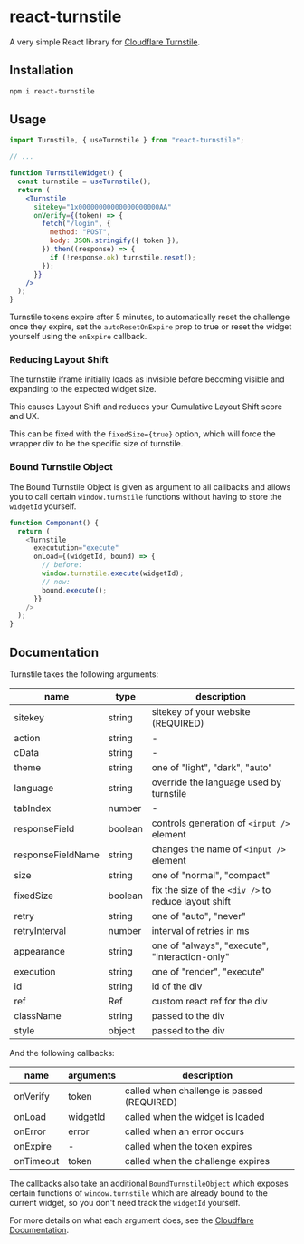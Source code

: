 # react-turnstile

A very simple React library for [Cloudflare Turnstile](https://challenges.cloudflare.com).

## Installation

```sh
npm i react-turnstile
```

## Usage

```jsx
import Turnstile, { useTurnstile } from "react-turnstile";

// ...

function TurnstileWidget() {
  const turnstile = useTurnstile();
  return (
    <Turnstile
      sitekey="1x00000000000000000000AA"
      onVerify={(token) => {
        fetch("/login", {
          method: "POST",
          body: JSON.stringify({ token }),
        }).then((response) => {
          if (!response.ok) turnstile.reset();
        });
      }}
    />
  );
}
```

Turnstile tokens expire after 5 minutes, to automatically reset the challenge once they expire,
set the `autoResetOnExpire` prop to true or reset the widget yourself using the `onExpire` callback.

### Reducing Layout Shift

The turnstile iframe initially loads as invisible before becoming visible and
expanding to the expected widget size.

This causes Layout Shift and reduces your Cumulative Layout Shift score and UX.

This can be fixed with the `fixedSize={true}` option, which will force the
wrapper div to be the specific size of turnstile.

### Bound Turnstile Object

The Bound Turnstile Object is given as argument to all callbacks and allows you
to call certain `window.turnstile` functions without having to store the `widgetId`
yourself.

```js
function Component() {
  return (
    <Turnstile
      executution="execute"
      onLoad={(widgetId, bound) => {
        // before:
        window.turnstile.execute(widgetId);
        // now:
        bound.execute();
      }}
    />
  );
}
```

## Documentation

Turnstile takes the following arguments:

| name              | type    | description                                          |
| ----------------- | ------- | ---------------------------------------------------- |
| sitekey           | string  | sitekey of your website (REQUIRED)                   |
| action            | string  | -                                                    |
| cData             | string  | -                                                    |
| theme             | string  | one of "light", "dark", "auto"                       |
| language          | string  | override the language used by turnstile              |
| tabIndex          | number  | -                                                    |
| responseField     | boolean | controls generation of `<input />` element           |
| responseFieldName | string  | changes the name of `<input />` element              |
| size              | string  | one of "normal", "compact"                           |
| fixedSize         | boolean | fix the size of the `<div />` to reduce layout shift |
| retry             | string  | one of "auto", "never"                               |
| retryInterval     | number  | interval of retries in ms                            |
| appearance        | string  | one of "always", "execute", "interaction-only"       |
| execution         | string  | one of "render", "execute"                           |
| id                | string  | id of the div                                        |
| ref               | Ref     | custom react ref for the div                         |
| className         | string  | passed to the div                                    |
| style             | object  | passed to the div                                    |

And the following callbacks:

| name      | arguments | description                                |
| --------- | --------- | ------------------------------------------ |
| onVerify  | token     | called when challenge is passed (REQUIRED) |
| onLoad    | widgetId  | called when the widget is loaded           |
| onError   | error     | called when an error occurs                |
| onExpire  | -         | called when the token expires              |
| onTimeout | token     | called when the challenge expires          |

The callbacks also take an additional `BoundTurnstileObject` which exposes
certain functions of `window.turnstile` which are already bound to the
current widget, so you don't need track the `widgetId` yourself.

For more details on what each argument does, see the [Cloudflare Documentation](https://developers.cloudflare.com/turnstile/get-started/client-side-rendering/#configurations).
